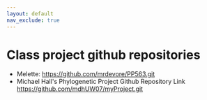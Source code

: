```yaml
---
layout: default
nav_exclude: true
---
```


# Class project github repositories

- Melette: https://github.com/mrdevore/PP563.git
- Michael Hall's Phylogenetic Project Github Repository Link https://github.com/mdhUW07/myProject.git

